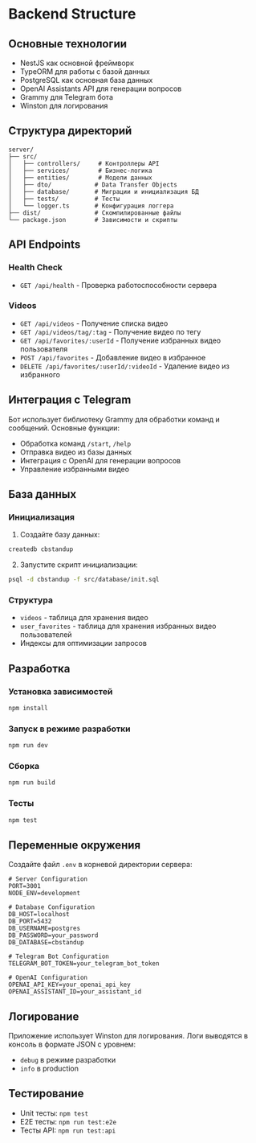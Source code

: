 # Backend Structure

## Основные технологии

- NestJS как основной фреймворк
- TypeORM для работы с базой данных
- PostgreSQL как основная база данных
- OpenAI Assistants API для генерации вопросов
- Grammy для Telegram бота
- Winston для логирования

## Структура директорий

```
server/
├── src/
│   ├── controllers/     # Контроллеры API
│   ├── services/        # Бизнес-логика
│   ├── entities/        # Модели данных
│   ├── dto/            # Data Transfer Objects
│   ├── database/       # Миграции и инициализация БД
│   ├── tests/          # Тесты
│   └── logger.ts       # Конфигурация логгера
├── dist/               # Скомпилированные файлы
└── package.json        # Зависимости и скрипты
```

## API Endpoints

### Health Check
- `GET /api/health` - Проверка работоспособности сервера

### Videos
- `GET /api/videos` - Получение списка видео
- `GET /api/videos/tag/:tag` - Получение видео по тегу
- `GET /api/favorites/:userId` - Получение избранных видео пользователя
- `POST /api/favorites` - Добавление видео в избранное
- `DELETE /api/favorites/:userId/:videoId` - Удаление видео из избранного

## Интеграция с Telegram

Бот использует библиотеку Grammy для обработки команд и сообщений. Основные функции:
- Обработка команд `/start`, `/help`
- Отправка видео из базы данных
- Интеграция с OpenAI для генерации вопросов
- Управление избранными видео

## База данных

### Инициализация

1. Создайте базу данных:
```bash
createdb cbstandup
```

2. Запустите скрипт инициализации:
```bash
psql -d cbstandup -f src/database/init.sql
```

### Структура

- `videos` - таблица для хранения видео
- `user_favorites` - таблица для хранения избранных видео пользователей
- Индексы для оптимизации запросов

## Разработка

### Установка зависимостей
```bash
npm install
```

### Запуск в режиме разработки
```bash
npm run dev
```

### Сборка
```bash
npm run build
```

### Тесты
```bash
npm test
```

## Переменные окружения

Создайте файл `.env` в корневой директории сервера:

```
# Server Configuration
PORT=3001
NODE_ENV=development

# Database Configuration
DB_HOST=localhost
DB_PORT=5432
DB_USERNAME=postgres
DB_PASSWORD=your_password
DB_DATABASE=cbstandup

# Telegram Bot Configuration
TELEGRAM_BOT_TOKEN=your_telegram_bot_token

# OpenAI Configuration
OPENAI_API_KEY=your_openai_api_key
OPENAI_ASSISTANT_ID=your_assistant_id
```

## Логирование

Приложение использует Winston для логирования. Логи выводятся в консоль в формате JSON с уровнем:
- `debug` в режиме разработки
- `info` в production

## Тестирование

- Unit тесты: `npm test`
- E2E тесты: `npm run test:e2e`
- Тесты API: `npm run test:api` 